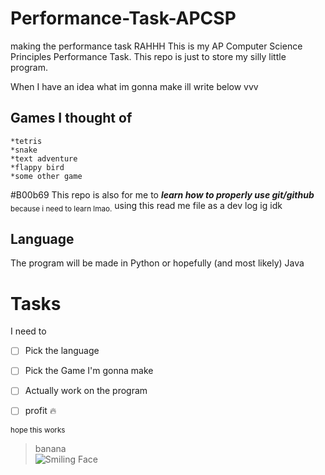 # Performance-Task-APCSP
making the performance task RAHHH
This is my AP Computer Science Principles Performance Task.
This repo is just to store my silly little program.

When I have an idea what im gonna make ill write below vvv

## Games I thought of 
```
*tetris 
*snake 
*text adventure 
*flappy bird 
*some other game 
```
#B00b69
This repo is also for me to ***learn how to properly use git/github*** <sub> because i need to learn lmao.</sub>
using this read me file as a dev log ig idk 

## Language
The program will be made in Python or hopefully (and most likely) Java

# Tasks

I need to  

- [ ] Pick the language
- [ ] Pick the Game I'm gonna make
- [ ] Actually work on the program
- [ ] profit :fire:


<sub> hope this works </sub>
>banana<br/>
![Smiling Face](https://media.istockphoto.com/id/157030584/vector/thumb-up-emoticon.jpg?s=612x612&w=0&k=20&c=GGl4NM_6_BzvJxLSl7uCDF4Vlo_zHGZVmmqOBIewgKg=)